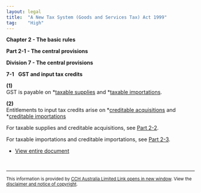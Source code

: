 ```yaml
---
layout: legal
title:  "A New Tax System (Goods and Services Tax) Act 1999"
tag:    "High"
---
```


 <p /><a name="PAC/19990055/Ch2" id="PAC/19990055/Ch2"></a><a name="Ch2" id="Ch2"></a>
 <strong>Chapter 2 &#45; The basic rules
  </strong>&nbsp;
  <p /><a name="PAC/19990055/Pt2-1" id="PAC/19990055/Pt2-1"></a><a name="Pt2-1" id="Pt2-1"></a>
  <strong>Part 2-1 &#45; The central provisions
  </strong>&nbsp;
  <p /><a name="PAC/19990055/Div7" id="PAC/19990055/Div7"></a><a name="Div7" id="Div7"></a>
  <strong>Division 7 &#45; The central provisions
  </strong>&nbsp;
  <p /><a name="PAC/19990055/7-1" id="PAC/19990055/7-1"></a><a name="7-1" id="7-1"></a>
  <p />
  <strong>7-1
  </strong>&nbsp;
  <strong>GST and input tax credits
  </strong>&nbsp;
 <p /><a name="PAC/19990055/7-1(1)" id="PAC/19990055/7-1(1)"></a><a name="7-1(1)" id="7-1(1)"></a>
 <strong>(1)
    </strong>&nbsp;
    <br />GST is payable on *<a href="/law/view/document?LocID=%22PAC%2F19990055%2F195-1taxablesupply%22">taxable supplies</a> and *<a href="/law/view/document?LocID=%22PAC%2F19990055%2F195-1taxableimportation%22">taxable importations</a>.
    <p /><a name="PAC/19990055/7-1(2)" id="PAC/19990055/7-1(2)"></a><a name="7-1(2)" id="7-1(2)"></a>
       <strong>(2)
       </strong>&nbsp;
       <br />Entitlements to input tax credits arise on *<a href="/law/view/document?LocID=%22PAC%2F19990055%2F195-1creditableacquisition%22">creditable acquisitions</a> and *<a href="/law/view/document?LocID=%22PAC%2F19990055%2F195-1creditableimportation%22">creditable importations</a>
<p class="table-bordered text-right small">For taxable supplies and creditable acquisitions, see <a href="/law/view/document?LocID=%22PAC%2F19990055%2FPt2-2%22">Part 2-2</a>.</p>
<p class="table-bordered text-right small">For taxable importations and creditable importations, see <a href="/law/view/document?LocID=%22PAC%2F19990055%2FPt2-3%22">Part 2-3</a>.</p>
<div class="container-fluid">
  <div class="row">
<ul class="ul">
  <li><a href="/law/view/fulldocument?filename=PAC19990055" title="View entire document">View entire document</a>
  </li>
</ul>
  </div>
  <br />

<hr>
<p class="text-center">
  <small>
    This information is provided by <a href="http://www.cch.com.au" target="_blank">CCH Australia Limited <span class="glyphicon glyphicon-new-window"><span class="sr-only">Link opens in new window</span></span></a>. 
    View the <a href="/law/view/reference.htm?fid=copyrightcchprint">disclaimer and notice of copyright</a>.
  </small>
</p>
